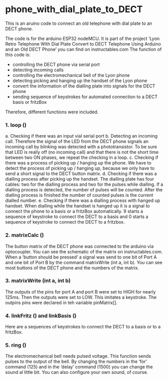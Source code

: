 # phone_with_dial_plate_to_DECT
This is an aruino code to connect an old telephone with dial plate to an DECT phone. 

The code is for the arduino ESP32 nodeMCU. It is part of the project 
‘Lyon Retro Telephone With Dial Plate Convert to DECT Telephone Using Arduino and an Old DECT Phone’ you can find on instructables.com
The function of this code is:
-	controlling the DECT phone via serial port
-	detecting incoming calls
-	controlling the electromechanical bell of the Lyon phone
-	detecting picking and hanging up the handset of the Lyon phone
-	convert the information of the dialling plate into signals for the DECT phone
-	sending sequence of keystrokes for automated connection to a DECT basis or fritzBox

Therefore, different functions were included.

### 1.	loop () ###

a.	 Checking if there was an input vial serial port
b.	Detecting an incoming call. Therefore the signal of the LED from the DECT phone signals an incoming call by blinking was detected with a phototransistor. To be sure that LED is really off (no incoming call) and that there is not the short time between two ON phases, we repeat the checking in a loop.
c.	Checking if there was a process of picking up / hanging up the phone. We have to detect the process of picking up / hanging up, because we only have to send a short signal to the DECT button matrix.
d.	Checking if there was a dialling process after picking up the handset. The dialling plate has four cables: two for the dialling process and two for the pulses while dialling. If a dialling process is detected, the number of pulses will be counted. After the dialling process is finished the number of counted pulses is the current dialled number.
e.	Checking if there was a dialling process with hanged up handset. When dialling while the handset is hanged up it is a signal to connect the phone to a basis or a fritzBox automatically. 9 starts a sequence of keystroke to connect the DECT to a basis and 0 starts a sequence of keystroke to connect the DECT to a fritzbox.


### 2.	matrixCalc () ###

The button matrix of the DECT phone was connected to the arduino via optocoupler. You can see the schematic of the matrix on instructables.com. When a ‘button should be pressed’ a signal was send to one bit of Port A and one bit of Port B by the command matrixWrite (int a, int b). You can see most buttons of the DECT phone and the numbers of the matrix.


### 3.	matrixWrite (int a, int b) ###

The outputs of the pins for port A and port B were set to HIGH for nearly 125ms. Then the outputs were set to LOW. This imitates a keystroke. The outpins pins were declared in teh variable pinMatrix[]. 


### 4.	linkFritz () and linkBasis () ###

Here are a sequences of keystrokes to connect the DECT to a basis or to a fritzBox.


### 5.	ring () ###

The electromechanical bell needs pulsed voltage. This function sends pulses to the output of the bell. By changing the numbers in the ‘for’ command (125) and in the ‘delay’ command (1500) you can change the sound al little bit. You can also configure your own sound, of course.






 
